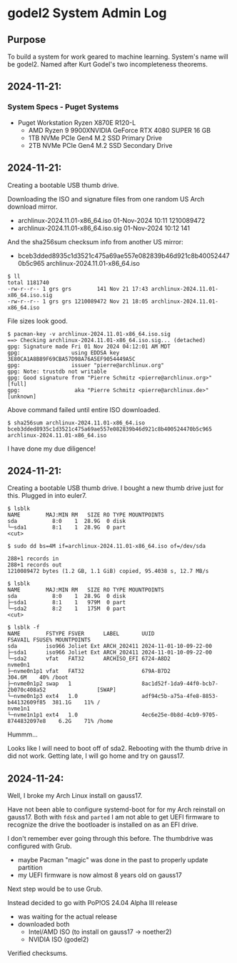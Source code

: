 # godel2 System Admin Log

## Purpose

To build a system for work geared to machine learning. System's name
will be godel2. Named after Kurt Godel's two incompleteness theorems.

## 2024-11-21:

### System Specs - Puget Systems

* Puget Workstation Ryzen X870E R120-L
  * AMD Ryzen 9 9900XNVIDIA GeForce RTX 4080 SUPER 16 GB
  * 1TB NVMe PCIe Gen4 M.2 SSD Primary Drive
  * 2TB NVMe PCIe Gen4 M.2 SSD Secondary Drive

## 2024-11-21:

Creating a bootable USB thumb drive.

Downloading the ISO and signature files from one random US Arch download
mirror.

* archlinux-2024.11.01-x86_64.iso      01-Nov-2024 10:11  1210089472
* archlinux-2024.11.01-x86_64.iso.sig  01-Nov-2024 10:12  141

And the sha256sum checksum info from another US mirror:

* bceb3dded8935c1d3521c475a69ae557e082839b46d921c8b400524470b5c965  archlinux-2024.11.01-x86_64.iso

```
$ ll
total 1181740
-rw-r--r-- 1 grs grs        141 Nov 21 17:43 archlinux-2024.11.01-x86_64.iso.sig
-rw-r--r-- 1 grs grs 1210089472 Nov 21 18:05 archlinux-2024.11.01-x86_64.iso
```
File sizes look good.

```
$ pacman-key -v archlinux-2024.11.01-x86_64.iso.sig
==> Checking archlinux-2024.11.01-x86_64.iso.sig... (detached)
gpg: Signature made Fri 01 Nov 2024 04:12:01 AM MDT
gpg:                using EDDSA key 3E80CA1A8B89F69CBA57D98A76A5EF9054449A5C
gpg:                issuer "pierre@archlinux.org"
gpg: Note: trustdb not writable
gpg: Good signature from "Pierre Schmitz <pierre@archlinux.org>" [full]
gpg:                 aka "Pierre Schmitz <pierre@archlinux.de>" [unknown]
```

Above command failed until entire ISO downloaded.

```
$ sha256sum archlinux-2024.11.01-x86_64.iso
bceb3dded8935c1d3521c475a69ae557e082839b46d921c8b400524470b5c965  archlinux-2024.11.01-x86_64.iso
```

I have done my due diligence!

## 2024-11-21:

Creating a bootable USB thumb drive. I bought a new thumb drive just for
this. Plugged in into euler7.

```
$ lsblk
NAME        MAJ:MIN RM   SIZE RO TYPE MOUNTPOINTS
sda           8:0    1  28.9G  0 disk
└─sda1        8:1    1  28.9G  0 part
<cut>

$ sudo dd bs=4M if=archlinux-2024.11.01-x86_64.iso of=/dev/sda

288+1 records in
288+1 records out
1210089472 bytes (1.2 GB, 1.1 GiB) copied, 95.4038 s, 12.7 MB/s

$ lsblk
NAME        MAJ:MIN RM   SIZE RO TYPE MOUNTPOINTS
sda           8:0    1  28.9G  0 disk
├─sda1        8:1    1   979M  0 part
└─sda2        8:2    1   175M  0 part
<cut>

$ lsblk -f
NAME        FSTYPE FSVER      LABEL       UUID                                 FSAVAIL FSUSE% MOUNTPOINTS
sda         iso966 Joliet Ext ARCH_202411 2024-11-01-10-09-22-00
├─sda1      iso966 Joliet Ext ARCH_202411 2024-11-01-10-09-22-00
└─sda2      vfat   FAT32      ARCHISO_EFI 6724-A8D2
nvme0n1
├─nvme0n1p1 vfat   FAT32                  679A-B7D2                             304.6M    40% /boot
├─nvme0n1p2 swap   1                      8ac1d52f-1da9-44f0-bcb7-2b070c408a52                [SWAP]
└─nvme0n1p3 ext4   1.0                    adf94c5b-a75a-4fe8-8853-b44132609f85  381.1G    11% /
nvme1n1
└─nvme1n1p1 ext4   1.0                    4ec6e25e-0b8d-4cb9-9705-8744832097e8    6.2G    71% /home
```

Hummm...

Looks like I will need to boot off of sda2. Rebooting with the thumb
drive in did not work. Getting late, I will go home and try on gauss17.

## 2024-11-24:

Well, I broke my Arch Linux install on gauss17. 

Have not been able to configure systemd-boot for for my Arch reinstall
on gauss17. Both with `fdsk` and `parted` I am not able to get UEFI
firmware to recognize the drive the bootloader is installed on as an EFI
drive.

I don't remember ever going through this before. The thumbdrive was
configured with Grub.

* maybe Pacman "magic" was done in the past to properly update partition
* my UEFI firmware is now almost 8 years old on gauss17

Next step would be to use Grub.

Instead decided to go with PoP!OS 24.04 Alpha III release

* was waiting for the actual release
* downloaded both
  * Intel/AMD ISO (to install on gauss17 -> noether2)
  * NVIDIA ISO (godel2)

Verified checksums.
